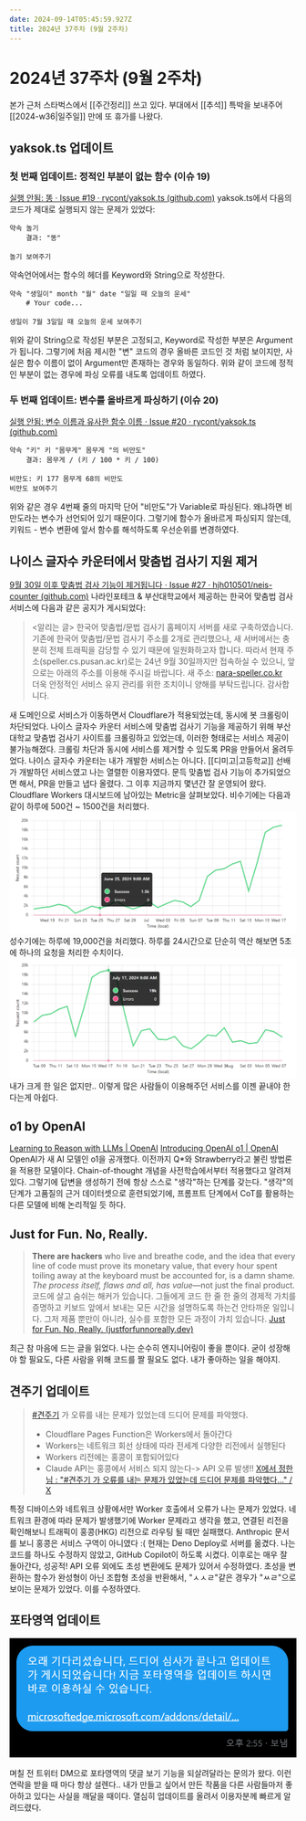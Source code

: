 ```yaml
---
date: 2024-09-14T05:45:59.927Z
title: 2024년 37주차 (9월 2주차)
---
```


# 2024년 37주차 (9월 2주차)

본가 근처 스타벅스에서 [[주간정리]] 쓰고 있다. 부대에서 [[추석]] 특박을 보내주어 [[2024-w36|일주일]] 만에 또 휴가를 나왔다.
## yaksok.ts 업데이트
### 첫 번째 업데이트: 정적인 부분이 없는 함수 (이슈 19)
[실행 안됨: 똥 · Issue #19 · rycont/yaksok.ts (github.com)](https://github.com/rycont/yaksok.ts/issues/19)
yaksok.ts에서 다음의 코드가 제대로 실행되지 않는 문제가 있었다:
```
약속 놀기
    결과: "똥"

놀기 보여주기
```
약속언어에서는 함수의 헤더를 Keyword와 String으로 작성한다.
```
약속 "생일이" month "월" date "일일 때 오늘의 운세"
	# Your code...

생일이 7월 3일일 때 오늘의 운세 보여주기
```
위와 같이 String으로 작성된 부분은 고정되고, Keyword로 작성한 부분은 Argument가 됩니다. 그렇기에 처음 제시한 "변" 코드의 경우 올바른 코드인 것 처럼 보이지만, 사실은 함수 이름이 없이 Argument만 존재하는 경우와 동일하다. 위와 같이 코드에 정적인 부분이 없는 경우에 파싱 오류를 내도록 업데이트 하였다.
### 두 번째 업데이트: 변수를 올바르게 파싱하기 (이슈 20)
[실행 안됨: 변수 이름과 유사한 함수 이름 · Issue #20 · rycont/yaksok.ts (github.com)](https://github.com/rycont/yaksok.ts/issues/20)
```
약속 "키" 키 "몸무게" 몸무게 "의 비만도"
    결과: 몸무게 / (키 / 100 * 키 / 100)

비만도: 키 177 몸무게 68의 비만도
비만도 보여주기
```
위와 같은 경우 4번째 줄의 마지막 단어 "비만도"가 Variable로 파싱된다. 왜냐하면 비만도라는 변수가 선언되어 있기 때문이다. 그렇기에 함수가 올바르게 파싱되지 않는데, 키워드 - 변수 변환에 앞서 함수를 해석하도록 우선순위를 변경하였다.
## 나이스 글자수 카운터에서 맞춤법 검사기 지원 제거
[9월 30일 이후 맞춤법 검사 기능이 제거됩니다 · Issue #27 · hjh010501/neis-counter (github.com)](https://github.com/hjh010501/neis-counter/issues/27)
나라인포테크 & 부산대학교에서 제공하는 한국어 맞춤법 검사 서비스에 다음과 같은 공지가 게시되었다:
><알리는 글>
>한국어 맞춤법/문법 검사기 홈페이지 서버를 새로 구축하였습니다. 기존에 한국어 맞춤법/문법 검사기 주소를 2개로 관리했으나, 새 서버에서는 충분히 전체 트래픽을 감당할 수 있기 때문에 일원화하고자 합니다. 따라서 현재 주소(speller.cs.pusan.ac.kr)로는 24년 9월 30일까지만 접속하실 수 있으니, 앞으로는 아래의 주소를 이용해 주시길 바랍니다.
>새 주소: [nara-speller.co.kr](https://nara-speller.co.kr/)  
>더욱 안정적인 서비스 유지 관리를 위한 조치이니 양해를 부탁드립니다. 감사합니다.

새 도메인으로 서비스가 이동하면서 Cloudflare가 적용되었는데, 동시에 봇 크롤링이 차단되었다. 나이스 글자수 카운터 서비스에 맞춤법 검사기 기능을 제공하기 위해 부산대학교 맞춤법 검사기 사이트를 크롤링하고 있었는데, 이러한 형태로는 서비스 제공이 불가능해졌다. 크롤링 차단과 동시에 서비스를 제거할 수 있도록 PR을 만들어서 올려두었다.
나이스 글자수 카운터는 내가 개발한 서비스는 아니다. [[디미고|고등학교]] 선배가 개발하던 서비스였고 나는 열렬한 이용자였다. 문득 맞춤법 검사 기능이 추가되었으면 해서, PR을 만들고 냅다 올렸다. 그 이후 지금까지 몇년간 잘 운영되어 왔다.
Cloudflare Workers 대시보드에 남아있는 Metric을 살펴보았다. 비수기에는 다음과 같이 하루에 500건 ~ 1500건을 처리했다.
![비수기의 일간 요청 수](/images/neis-spellcheck-metric-off-season.png)
성수기에는 하루에 19,000건을 처리했다. 하루를 24시간으로 단순히 역산 해보면 5초에 하나의 요청을 처리한 수치이다.
![성수기의 일간 요청 수](/images/neis-spellcheck-metric-peak-season.png)
내가 크게 한 일은 없지만.. 이렇게 많은 사람들이 이용해주던 서비스를 이젠 끝내야 한다는게 아쉽다.
## o1 by OpenAI
[Learning to Reason with LLMs | OpenAI](https://openai.com/index/learning-to-reason-with-llms/)
[Introducing OpenAI o1 | OpenAI](https://openai.com/index/introducing-openai-o1-preview/)
OpenAI가 새 AI 모델인 o1을 공개했다. 이전까지 Q\*와 Strawberry라고 불린 방법론을 적용한 모델이다. Chain-of-thought 개념을 사전학습에서부터 적용했다고 알려져 있다. 그렇기에 답변을 생성하기 전에 항상 스스로 "생각"하는 단계를 갖는다. "생각"의 단계가 고품질의 근거 데이터셋으로 훈련되었기에, 프롬프트 단계에서 CoT를 활용하는 다른 모델에 비해 논리적일 듯 하다.
## Just for Fun. No, Really.
> **There are hackers** who live and breathe code, and the idea that every line of code must prove its monetary value, that every hour spent toiling away at the keyboard must be accounted for, is a damn shame. _The process itself, flaws and all, has value_—not just the final product.
> 코드에 살고 숨쉬는 해커가 있습니다. 그들에게 코드 한 줄 한 줄의 경제적 가치를 증명하고 키보드 앞에서 보내는 모든 시간을 설명하도록 하는건 안타까운 일입니다. 그저 제품 뿐만이 아니라, 실수를 포함한 모든 과정이 가치 있습니다.
> [Just for Fun. No, Really. (justforfunnoreally.dev)](https://justforfunnoreally.dev/)

최근 참 마음에 드는 글을 읽었다. 나는 순수히 엔지니어링이 좋을 뿐이다. 굳이 성장해야 할 필요도, 다른 사람을 위해 코드를 짤 필요도 없다. 내가 좋아하는 일을 해야지.
## 견주기 업데이트

> [#견주기](https://x.com/hashtag/%EA%B2%AC%EC%A3%BC%EA%B8%B0?src=hashtag_click) 가 오류를 내는 문제가 있었는데 드디어 문제를 파악했다.   
> - Cloudflare Pages Function은 Workers에서 돌아간다   
> - Workers는 네트워크 회선 상태에 따라 전세계 다양한 리전에서 실행된다   
> - Workers 리전에는 홍콩이 포함되어있다   
> - Claude API는 홍콩에서 서비스 되지 않는다-> API 오류 발생!!
[X에서 정한 님 : "#견주기 가 오류를 내는 문제가 있었는데 드디어 문제를 파악했다..." / X](https://x.com/ryc0nt/status/1830753194231857574)

특정 디바이스와 네트워크 상황에서만 Worker 호출에서 오류가 나는 문제가 있었다. 네트워크 환경에 따라 문제가 발생했기에 Worker 문제라고 생각을 했고, 연결된 리전을 확인해보니 트래픽이 홍콩(HKG) 리전으로 라우팅 될 때만 실패했다. Anthropic 문서를 보니 홍콩은 서비스 구역이 아니였다 :(
현재는 Deno Deploy로 서버를 옮겼다. 나는 코드를 하나도 수정하지 않았고, GitHub Copilot이 하도록 시켰다. 이후로는 매우 잘 돌아간다, 성공적!
API 오류 외에도 초성 변환에도 문제가 있어서 수정하였다. 초성을 변환하는 함수가 완성형이 아닌 조합형 초성을 반환해서, "ㅅㅅㄹ"같은 경우가 "ㅆㄹ"으로 보이는 문제가 있었다. 이를 수정하였다.
## 포타영역 업데이트
![오래 기다리셨습니다, 드디어 심사가 끝나고 업데이트가 게시되었습니다! 지금 포타영역을 업데이트 하시면 바로 이용하실 수 있습니다.](/images/csatness-update-message.png)

며칠 전 트위터 DM으로 포타영역의 댓글 보기 기능을 되살려달라는 문의가 왔다. 이런 연락을 받을 때 마다 항상 설렌다.. 내가 만들고 싶어서 만든 작품을 다른 사람들마저 좋아하고 있다는 사실을 깨달을 때이다. 열심히 업데이트를 올려서 이용자분께 빠르게 알려드렸다.